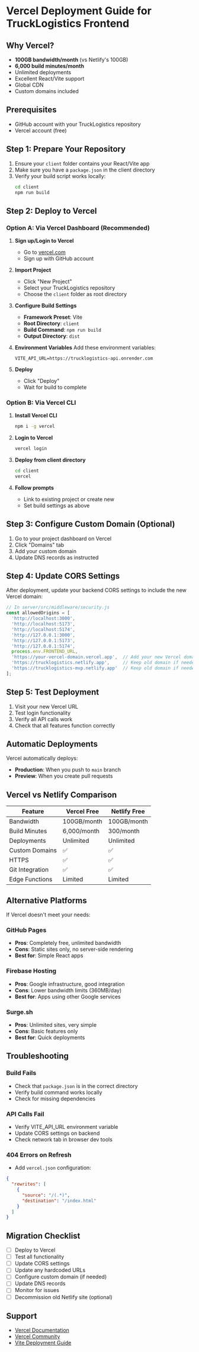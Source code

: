 # Vercel Deployment Guide for TruckLogistics Frontend

## Why Vercel?
- **100GB bandwidth/month** (vs Netlify's 100GB)
- **6,000 build minutes/month**
- Unlimited deployments
- Excellent React/Vite support
- Global CDN
- Custom domains included

## Prerequisites
- GitHub account with your TruckLogistics repository
- Vercel account (free)

## Step 1: Prepare Your Repository

1. Ensure your `client` folder contains your React/Vite app
2. Make sure you have a `package.json` in the client directory
3. Verify your build script works locally:
   ```bash
   cd client
   npm run build
   ```

## Step 2: Deploy to Vercel

### Option A: Via Vercel Dashboard (Recommended)

1. **Sign up/Login to Vercel**
   - Go to [vercel.com](https://vercel.com)
   - Sign up with GitHub account

2. **Import Project**
   - Click "New Project"
   - Select your TruckLogistics repository
   - Choose the `client` folder as root directory

3. **Configure Build Settings**
   - **Framework Preset**: Vite
   - **Root Directory**: `client`
   - **Build Command**: `npm run build`
   - **Output Directory**: `dist`

4. **Environment Variables**
   Add these environment variables:
   ```
   VITE_API_URL=https://trucklogistics-api.onrender.com
   ```

5. **Deploy**
   - Click "Deploy"
   - Wait for build to complete

### Option B: Via Vercel CLI

1. **Install Vercel CLI**
   ```bash
   npm i -g vercel
   ```

2. **Login to Vercel**
   ```bash
   vercel login
   ```

3. **Deploy from client directory**
   ```bash
   cd client
   vercel
   ```

4. **Follow prompts**
   - Link to existing project or create new
   - Set build settings as above

## Step 3: Configure Custom Domain (Optional)

1. Go to your project dashboard on Vercel
2. Click "Domains" tab
3. Add your custom domain
4. Update DNS records as instructed

## Step 4: Update CORS Settings

After deployment, update your backend CORS settings to include the new Vercel domain:

```javascript
// In server/src/middleware/security.js
const allowedOrigins = [
  'http://localhost:3000',
  'http://localhost:5173', 
  'http://localhost:5174',
  'http://127.0.0.1:3000',
  'http://127.0.0.1:5173',
  'http://127.0.0.1:5174',
  process.env.FRONTEND_URL,
  'https://your-vercel-domain.vercel.app',  // Add your new Vercel domain
  'https://trucklogistics.netlify.app',     // Keep old domain if needed
  'https://trucklogistics-mvp.netlify.app'  // Keep old domain if needed
];
```

## Step 5: Test Deployment

1. Visit your new Vercel URL
2. Test login functionality
3. Verify all API calls work
4. Check that all features function correctly

## Automatic Deployments

Vercel automatically deploys:
- **Production**: When you push to `main` branch
- **Preview**: When you create pull requests

## Vercel vs Netlify Comparison

| Feature | Vercel Free | Netlify Free |
|---------|-------------|--------------|
| Bandwidth | 100GB/month | 100GB/month |
| Build Minutes | 6,000/month | 300/month |
| Deployments | Unlimited | Unlimited |
| Custom Domains | ✅ | ✅ |
| HTTPS | ✅ | ✅ |
| Git Integration | ✅ | ✅ |
| Edge Functions | Limited | Limited |

## Alternative Platforms

If Vercel doesn't meet your needs:

### GitHub Pages
- **Pros**: Completely free, unlimited bandwidth
- **Cons**: Static sites only, no server-side rendering
- **Best for**: Simple React apps

### Firebase Hosting
- **Pros**: Google infrastructure, good integration
- **Cons**: Lower bandwidth limits (360MB/day)
- **Best for**: Apps using other Google services

### Surge.sh
- **Pros**: Unlimited sites, very simple
- **Cons**: Basic features only
- **Best for**: Quick deployments

## Troubleshooting

### Build Fails
- Check that `package.json` is in the correct directory
- Verify build command works locally
- Check for missing dependencies

### API Calls Fail
- Verify VITE_API_URL environment variable
- Update CORS settings on backend
- Check network tab in browser dev tools

### 404 Errors on Refresh
- Add `vercel.json` configuration:
```json
{
  "rewrites": [
    {
      "source": "/(.*)",
      "destination": "/index.html"
    }
  ]
}
```

## Migration Checklist

- [ ] Deploy to Vercel
- [ ] Test all functionality
- [ ] Update CORS settings
- [ ] Update any hardcoded URLs
- [ ] Configure custom domain (if needed)
- [ ] Update DNS records
- [ ] Monitor for issues
- [ ] Decommission old Netlify site (optional)

## Support

- [Vercel Documentation](https://vercel.com/docs)
- [Vercel Community](https://github.com/vercel/vercel/discussions)
- [Vite Deployment Guide](https://vitejs.dev/guide/static-deploy.html#vercel)
